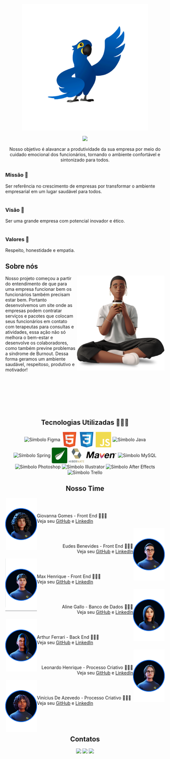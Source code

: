 <div align="center">
<img src="Post-instag.gif" alt="Logo MyAra" width="400"> 
</div>
<p align="center"> 
    <img src="https://readme-typing-svg.herokuapp.com?font=Outfit&size=33&duration=4500&color=0067F0&width=650&lines=Melhore+a+produtividade+da+sua+empresa!"(https://git.io/typing-svg>
 </p>
 
 <p align="center">
Nosso objetivo é alavancar a produtividade da sua empresa por meio do cuidado emocional dos funcionários, tornando o ambiente confortável e sintonizado para todos.
</p>

##

<p><h3>Missão 🚀</h3>
Ser referência no crescimento de empresas por transformar o ambiente empresarial em um lugar saudável para todos.
<br> <br>
<h3>Visão 👀</h3>
Ser uma grande empresa com potencial inovador e ético.
<br> <br>
<h3>Valores 🤝</h3>
Respeito, honestidade e empatia.
</p>

  ##
  
 <p><h2>Sobre nós </h2>
 
<img align="right" src="https://raw.githubusercontent.com/projetoMyAra/projetoMyAra/main/girl%20with%20coffee%20(1).png" height="300px"> 

Nosso projeto começou a partir do entendimento de que para uma empresa funcionar bem os funcionários também precisam estar bem. Portanto desenvolvemos um site onde as empresas podem contratar serviços e pacotes que colocam seus funcionários em contato com terapeutas para consultas e atividades, essa ação não só melhora o 
bem-estar e desenvolve os colaboradores, como também previne problemas a síndrome de Burnout. Dessa forma geramos um ambiente saudável, respeitoso, produtivo e motivador!</p> 
  
   <br>
   <br>
   <br>
   <br>
   <br>
   <br>
 
 <h2 align="center">Tecnologias Utilizadas 👨🏻‍💻</h2>
   <div align="center">
 <img align="center" alt="Símbolo Figma" height="50" src="https://cdn.jsdelivr.net/gh/devicons/devicon/icons/figma/figma-original.svg" /> 
 <img align="center" alt="Símbolo HTML" height="50" src="https://raw.githubusercontent.com/devicons/devicon/master/icons/html5/html5-original.svg">
 <img align="center" alt="Símbolo CSS" height="50" src="https://raw.githubusercontent.com/devicons/devicon/master/icons/css3/css3-original.svg">
 <img align="center" alt="Símbolo JavaScript" height="50" src="https://raw.githubusercontent.com/devicons/devicon/master/icons/javascript/javascript-plain.svg">
 <img align="center" alt="Símbolo Java" height="50" src="https://cdn.jsdelivr.net/gh/devicons/devicon/icons/java/java-original.svg">
 <img align="center" alt="Símbolo Spring" height="50" src="https://cdn.jsdelivr.net/gh/devicons/devicon/icons/spring/spring-original.svg">
 <img align="center" alt="Símbolo Thymeleaf" height="50" src="Group 340.png">
 <img align="center" alt="Símbolo Hibernate" height="50" src="Group 356.png">
 <img align="center" alt="Símbolo Maven" height="25" src="Group 355.png">
 <img align="center" alt="Símbolo MySQL" height="70" src="https://cdn.jsdelivr.net/gh/devicons/devicon/icons/mysql/mysql-original-wordmark.svg">
 <img align="center" alt="Símbolo Photoshop" height="50" src="https://cdn.jsdelivr.net/gh/devicons/devicon/icons/photoshop/photoshop-line.svg">
 <img align="center" alt="Símbolo Illustrator" height="50" src="https://cdn.jsdelivr.net/gh/devicons/devicon/icons/illustrator/illustrator-line.svg">  
 <img align="center" alt="Símbolo After Effects" height="50" src="https://cdn.jsdelivr.net/gh/devicons/devicon/icons/aftereffects/aftereffects-original.svg">
 <img align="center" alt="Símbolo Trello" height="50" src="https://cdn.jsdelivr.net/gh/devicons/devicon/icons/trello/trello-plain.svg">
   </div>
 
  ##
  
   <h2 align="center">Nosso Time</h2>
   
<img align="left" src="Avata_-_Gii.png" width="100"><br><br>

Giovanna Gomes - Front End 👨🏻‍💻
<br>
Veja seu [GitHub](https://github.com/annavoigg) e [LinkedIn](https://www.linkedin.com/in/giovanna-gomes-cortez-790197229/)

<img align="right" src="Avata_-_Eudes.png" width="100"><br><br>

<p align="right">Eudes Benevides - Front End 👨🏻‍💻
<br>
Veja seu <a href="https://github.com/MecStitch">GitHub</a> e <a href="https://www.linkedin.com/in/eudes-benevides/">LinkedIn</a></P>

<img align="left" src="Avata_-_Max.png" width="100"><br><br>

Max Henrique - Front End 👨🏻‍💻
<br>
Veja seu [GitHub](https://github.com/MaxHenriique) e [LinkedIn](https://www.linkedin.com/in/max-henrique-fontes/)

<img align="right" src="Avata_-_Aline.png" width="100"><br><br>

<p align="right">Aline Gallo - Banco de Dados 👨🏻‍💻
<br>
Veja seu <a href="https://github.com/Aline1002">GitHub</a> e <a href="https://www.linkedin.com/in/alinegallo/">LinkedIn</a></P>

<img align="left" src="Avata_-_Arthur.png" width="100"><br><br>

Arthur Ferrari - Back End 👨🏻‍💻
<br>
Veja seu [GitHub](https://github.com/Arthcode08) e [LinkedIn](https://www.linkedin.com/in/arthur-ferrari/)

<img align="right" src="Avata_-_Leo.png" width="100"><br><br>

<p align="right">Leonardo Henrique - Processo Criativo 👨🏻‍💻
<br>
Veja seu <a href="https://github.com/LeoLimao">GitHub</a> e <a href="https://www.linkedin.com/in/leolima00/">LinkedIn</a></P>

<img align="left" src="Avata_-_Vini.png" width="100"><br><br>

Vinícius De Azevedo - Processo Criativo 👨🏻‍💻
<br>
Veja seu [GitHub]() e [LinkedIn](https://www.linkedin.com/in/vin%C3%ADcius-de-azevedo-76787b197/)

  ##
  
  <br>
  <br>
  
  <div align="center">
  <h2>Contatos</h2>
<a href="https://www.linkedin.com/in/rojeto-myara/" target="_blank"><img src="https://img.shields.io/badge/LinkedIn-0077B5?style=for-the-badge&logo=linkedin&logoColor=white" target="_blank"></a>
<a href="https://www.instagram.com/projetomyara/" target="_blank"><img src="https://img.shields.io/badge/Instagram-E4405F?style=for-the-badge&logo=instagram&logoColor=white" target="_blank"></a>
<a href="mailto:projeto.myara@gmail.com" target="_blank"><img src="https://img.shields.io/badge/Gmail-D14836?style=for-the-badge&logo=gmail&logoColor=white" target="_blank"></a>

